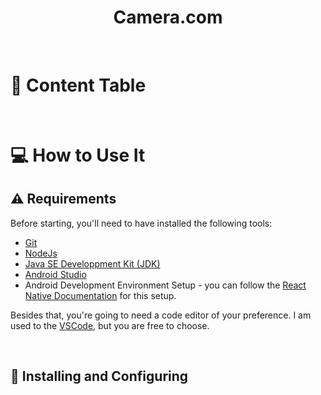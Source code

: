 
<h1 align="center"> Camera.com </h1>


</br>

# 🏁 Content Table



</br>


# 💻 How to Use It

## ⚠️ Requirements
Before starting, you'll need to have installed the following tools:

* [Git](https://git-scm.com)
* [NodeJs](https://nodejs.org/en/download/)
* [Java SE Developpment Kit (JDK)](https://openjdk.java.net/projects/jdk/11/)
* [Android Studio](https://developer.android.com/studio/index.html)
* Android Development Environment Setup - you can follow the [React Native Documentation](https://reactnative.dev/docs/environment-setup) for this setup.


Besides that, you're going to need a code editor of your preference. I am used to the [VSCode](https://code.visualstudio.com/), but you are free to choose.


</br>

## 🔨 Installing and Configuring

</br>
